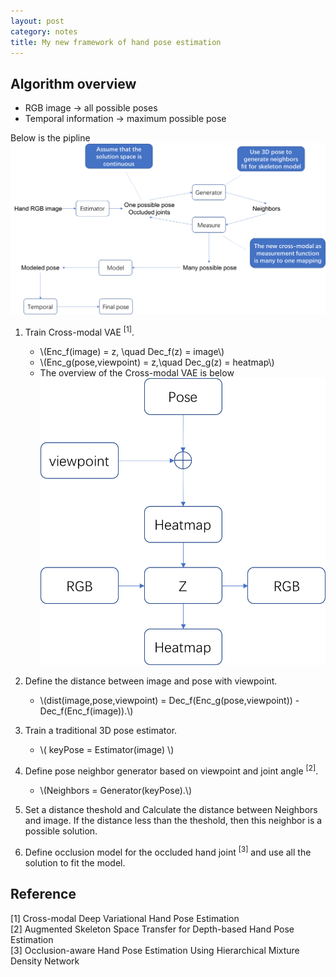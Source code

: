 ```yaml
---
layout: post
category: notes
title: My new framework of hand pose estimation
---
```

[comment]: <> (Below is MathJax)

<script type="text/javascript" src="http://cdn.mathjax.org/mathjax/latest/MathJax.js?config=default"></script>

[comment]: <> (Below are some tips on markdown)

<!---
Code highlight

<head>
    <title>Rouge</title>
    <link media="all" rel="stylesheet" href="/css/rouge.css" />
</head>

<body>
    {% highlight ruby %}
	Code Here
    {% endhighlight %}
</body>

Link

[title](link)

Or

<a href="link" title="title"> Words with link</a>. 

Image

<img src="link" />

Equation

$$x=\frac{-b\pm\sqrt{b^2-4ac}}{2a}$$
\\(x=\frac{-b\pm\sqrt{b^2-4ac}}{2a}\\)

Superscript and subscript

<sup>superscript</sup>
<sub>subscript</sub>
-->

[comment]: <> (Below are essay)

## Algorithm overview

* RGB image -> all possible poses
* Temporal information -> maximum possible pose

Below is the pipline  
<img src="\notes\img\2018-06-11-2.png" />

1. Train Cross-modal VAE <sup>[1]</sup>.
    * \\(Enc_f(image) = z, \quad  Dec_f(z) = image\\)
    * \\(Enc_g(pose,viewpoint) = z,\quad Dec_g(z) = heatmap\\)
    * The overview of the Cross-modal VAE is below <img src="\notes\img\2018-06-11-1.png" />

2. Define the distance between image and pose with viewpoint.
    * \\(dist(image,pose,viewpoint) = Dec_f(Enc_g(pose,viewpoint)) - Dec_f(Enc_f(image)).\\)
3. Train a traditional 3D pose estimator.
    * \\( keyPose = Estimator(image) \\)
4. Define pose neighbor generator based on viewpoint and joint angle <sup>[2]</sup>.
    * \\(Neighbors = Generator(keyPose).\\)
5. Set a distance theshold and Calculate the distance between Neighbors and image. If the distance less than the theshold, then this neighbor is a possible solution.
6. Define occlusion model for the occluded hand joint <sup>[3]</sup> and use all the solution to fit the model.

## Reference
[1] Cross-modal Deep Variational Hand Pose Estimation  
[2] Augmented Skeleton Space Transfer for Depth-based Hand Pose Estimation  
[3] Occlusion-aware Hand Pose Estimation Using Hierarchical Mixture Density Network  
